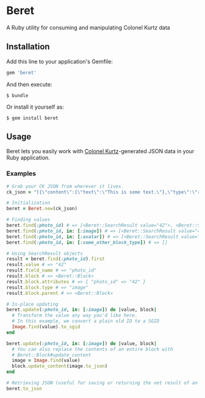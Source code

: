 # Beret

A Ruby utility for consuming and manipulating Colonel Kurtz data

## Installation

Add this line to your application's Gemfile:

```ruby
gem 'beret'
```

And then execute:

    $ bundle

Or install it yourself as:

    $ gem install beret

## Usage

Beret lets you easily work with [Colonel Kurtz](https://github.com/vigetlabs/colonel-kurtz)-generated JSON data in your Ruby application.

### Examples
```ruby
# Grab your CK JSON from wherever it lives.
ck_json = "[{\"content\":{\"text\":\"This is some text.\"},\"type\":\"redactor\",\"blocks\":[{\"type\":\"image\", \"content\":{\"photo_id\":\"42\"}},{\"type\":\"avatar\", \"content\":{\"photo_id\":\"144\"}}]}]"

# Initialization
beret = Beret.new(ck_json)

# Finding values
beret.find(:photo_id) # => [<Beret::SearchResult value="42">, <Beret::SearchResult value="144">]
beret.find(:photo_id, in: [:image]) # => [<Beret::SearchResult value="42">]
beret.find(:photo_id, in: [:avatar]) # => [<Beret::SearchResult value="144">]
beret.find(:photo_id, in: [:some_other_block_type]) # => []

# Using SearchResult objects
result = beret.find(:photo_id).first
result.value # => "42"
result.field_name # => "photo_id"
result.block # => <Beret::Block>
result.block.attributes # => { "photo_id" => "42" }
result.block.type # => "image"
result.block.parent # => <Beret::Block>

# In-place updating
beret.update(:photo_id, in: [:image]) do |value, block|
  # Transform the value any way you'd like here.
  # In this example, we convert a plain old ID to a SGID
  Image.find(value).to_sgid
end

beret.update(:photo_id, in: [:image]) do |value, block|
  # You can also replace the contents of an entire block with
  # Beret::Block#update_content
  image = Image.find(value)
  block.update_content(image.to_json)
end

# Retrieving JSON (useful for saving or returning the net result of an in-place update)
beret.to_json
